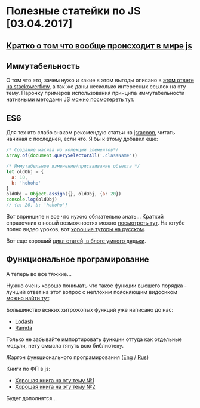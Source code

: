 # Полезные статейки по JS [03.04.2017]

## [Кратко о том что вообще происходит в мире js](https://medium.com/devschacht/glossary-of-modern-javascript-concepts-1198b24e8f56)

## Иммутабельность
О том что это, зачем нужо и какие в этом выгоды описано в [этом ответе на stackowerflow](http://stackoverflow.com/questions/34385243/why-is-immutability-so-importantor-needed-in-javascript), а так же даны несколько интересных ссылок на эту тему.
Парочку примеров использования принципа иммутабельности нативными методами JS [можно посмотереть тут](https://wecodetheweb.com/2016/02/12/immutable-javascript-using-es6-and-beyond/).

## ES6
Для тех кто слабо знаком рекомендую статьи на [jsracoon](http://jsraccoon.ru/tag/es6), читать начиная с последней, если что.
Я бы к этому добавил еще:
```javascript
/* Создание масива из колекции элементов*/
Array.of(document.querySelectorAll('.className'))

/* Иммутабельное изменение/присваивание объекта */
let oldObj = {
  a: 10,
  b: 'hohoho'
}
oldObj = Object.assign({}, oldObj, {a: 20})
console.log(oldObj)
// {a: 20, b: 'hohoho'}
```
Вот впринципе и все что нужно обязательно знать...
Краткий справочник о новый возможностях можно [посмотреть тут](http://babeljs.io/learn-es2015/). На ютубе полно видео уроков, вот [хорошие туторы на русском](https://www.youtube.com/watch?v=4YfsAz-sNAo&list=PLqHlAwsJRxAOpWPtj2T6HhSzX-lKmKV2q).

Вот еще хороший [цикл статей, в блоге умного дядьки](https://ponyfoo.com/books/practical-es6/chapters#toc).


## Функциональное програмирование
А теперь во все тяжкие...

Нужно очень хорошо понимать что такое функции высшего порядка - лучший ответ на этот вопрос с неплохим поясняющим видосиком [можно найти тут](https://www.quora.com/What-is-a-simple-explanation-of-higher-order-functions-and-callbacks-in-JavaScript).

Большинство всяких хитрожопых функций уже написано до нас:
 - [Lodash](https://lodash.com/)
 - [Ramda](http://ramdajs.com)

 Только не забывайте импортировать функции оттуда как отдельные модули, нету смысла тянуть всю библиотеку.

Жаргон функционального програмирования ([Eng](https://github.com/hemanth/functional-programming-jargon) / [Rus](https://habrahabr.ru/post/310172/))

Книги по ФП в js:
- [Хорошая книга на эту тему №1](https://github.com/getify/Functional-Light-JS#book)
- [Хорошая книга на эту тему №2](https://github.com/MostlyAdequate/mostly-adequate-guide)

Будет дополнятся...